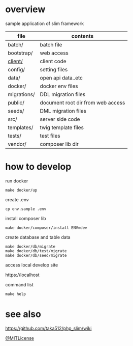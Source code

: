 # overview

sample application of slim framework

 file | contents
 --- | --- 
 batch/ | batch file
 bootstrap/ | web access
 [client/](./client) | client code
 config/ | setting files
 data/ | open api data..etc
 docker/ | docker env files
 migrations/ | DDL migration files
 public/ | document root dir from web access
 seeds/ | DML migration files
 src/ | server side code
 templates/ | twig template files
 tests/ | test files
 vendor/ | composer lib dir

# how to develop

run docker

```
make docker/up
```

create .env

```
cp env.sample .env
```

install composer lib

```
make docker/composer/install ENV=dev
```

create database and table data

```
make docker/db/migrate
make docker/db/test/migrate
make docker/db/seed/migrate
```

access local develop site

https://localhost

command list

```
make help
```

# see also

https://github.com/taka512/php_slim/wiki

[@MITLicense](https://twitter.com/MITLicense)
